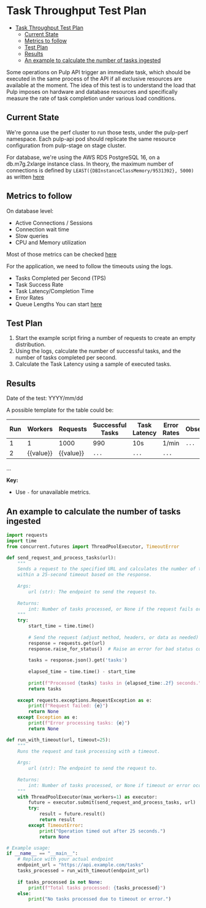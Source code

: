 # Task Throughput Test Plan

<!--toc:start-->
- [Task Throughput Test Plan](#task-throughput-test-plan)
  - [Current State](#current-state)
  - [Metrics to follow](#metrics-to-follow)
  - [Test Plan](#test-plan)
  - [Results](#results)
  - [An example to calculate the number of tasks ingested](#an-example-to-calculate-the-number-of-tasks-ingested)
<!--toc:end-->

Some operations on Pulp API trigger an immediate task, which should be executed in 
the same process of the API if all exclusive resources are available at the moment.
The idea of this test is to understand the load that Pulp imposes on hardware and database 
resources and specifically measure the rate of task completion under various load conditions.

## Current State
We're gonna use the perf cluster to run those tests, under the pulp-perf namespace.
Each pulp-api pod should replicate the same resource configuration from pulp-stage 
on stage cluster.

For database, we're using the AWS RDS PostgreSQL 16, on a db.m7g.2xlarge instance class.
In theory, the maximum number of connections is defined by `LEAST({DBInstanceClassMemory/9531392}, 5000)`
as written [here](https://docs.aws.amazon.com/AmazonRDS/latest/UserGuide/CHAP_Limits.html#RDS_Limits.MaxConnections)

## Metrics to follow
On database level:
- Active Connections / Sessions
- Connection wait time
- Slow queries
- CPU and Memory utilization

Most of those metrics can be checked [here](https://us-east-1.console.aws.amazon.com/rds/home?region=us-east-1#database:id=pulp-prod;is-cluster=false)

For the application, we need to follow the timeouts using the logs.
- Tasks Completed per Second (TPS)
- Task Success Rate
- Task Latency/Completion Time
- Error Rates
- Queue Lengths
You can start [here](https://grafana.app-sre.devshift.net/explore?schemaVersion=1&panes=%7B%22vse%22%3A%7B%22datasource%22%3A%22P1A97A9592CB7F392%22%2C%22queries%22%3A%5B%7B%22id%22%3A%22%22%2C%22region%22%3A%22us-east-1%22%2C%22namespace%22%3A%22%22%2C%22refId%22%3A%22A%22%2C%22queryMode%22%3A%22Logs%22%2C%22expression%22%3A%22fields+%40logStream%2C+%40message%2C++kubernetes.namespace_name+%7C+filter+%40logStream+like+%2Fpulp-stage_pulp-%28worker%7Capi%7Ccontent%29%2F%5Cn%5Cn%5Cn%5Cn%22%2C%22statsGroups%22%3A%5B%5D%2C%22datasource%22%3A%7B%22type%22%3A%22cloudwatch%22%2C%22uid%22%3A%22P1A97A9592CB7F392%22%7D%2C%22logGroups%22%3A%5B%7B%22arn%22%3A%22arn%3Aaws%3Alogs%3Aus-east-1%3A744086762512%3Alog-group%3Acrcs02ue1.pulp-stage%3A*%22%2C%22name%22%3A%22crcs02ue1.pulp-stage%22%2C%22accountId%22%3A%22744086762512%22%7D%5D%7D%5D%2C%22range%22%3A%7B%22from%22%3A%22now-30m%22%2C%22to%22%3A%22now%22%7D%7D%7D&orgId=1)

## Test Plan

1. Start the example script firing a number of requests to create an empty distribution.
2. Using the logs, calculate the number of successful tasks, and the number of tasks completed per second.
3. Calculate the Task Latency using a sample of executed tasks.


## Results
Date of the test: YYYY/mm/dd

A possible template for the table could be:

| Run  | Workers | Requests | Successful Tasks | Task Latency | Error Rates | Observations |
|------|---------|----------|------------------|--------------|-------------|--------------|
| 1    | 1       | 1000     | 990              | 10s          | 1/min       | `...`        | 
| 2              | {{value}}| {{value}}        | `...`        | `...`       | `...`        |
...


**Key:**
- Use `-` for unavailable metrics.

## An example to calculate the number of tasks ingested
```python
import requests
import time
from concurrent.futures import ThreadPoolExecutor, TimeoutError

def send_request_and_process_tasks(url):
    """
    Sends a request to the specified URL and calculates the number of tasks processed
    within a 25-second timeout based on the response.
    
    Args:
        url (str): The endpoint to send the request to.
    
    Returns:
        int: Number of tasks processed, or None if the request fails or times out.
    """
    try:
        start_time = time.time()
        
        # Send the request (adjust method, headers, or data as needed)
        response = requests.get(url)
        response.raise_for_status()  # Raise an error for bad status codes
        
        tasks = response.json().get('tasks')
        
        elapsed_time = time.time() - start_time
        
        print(f"Processed {tasks} tasks in {elapsed_time:.2f} seconds.")
        return tasks
    
    except requests.exceptions.RequestException as e:
        print(f"Request failed: {e}")
        return None
    except Exception as e:
        print(f"Error processing tasks: {e}")
        return None

def run_with_timeout(url, timeout=25):
    """
    Runs the request and task processing with a timeout.
    
    Args:
        url (str): The endpoint to send the request to.
    
    Returns:
        int: Number of tasks processed, or None if timeout or error occurs.
    """
    with ThreadPoolExecutor(max_workers=1) as executor:
        future = executor.submit(send_request_and_process_tasks, url)
        try:
            result = future.result()
            return result
        except TimeoutError:
            print("Operation timed out after 25 seconds.")
            return None

# Example usage:
if __name__ == "__main__":
    # Replace with your actual endpoint
    endpoint_url = "https://api.example.com/tasks"
    tasks_processed = run_with_timeout(endpoint_url)
    
    if tasks_processed is not None:
        print(f"Total tasks processed: {tasks_processed}")
    else:
        print("No tasks processed due to timeout or error.")
```
